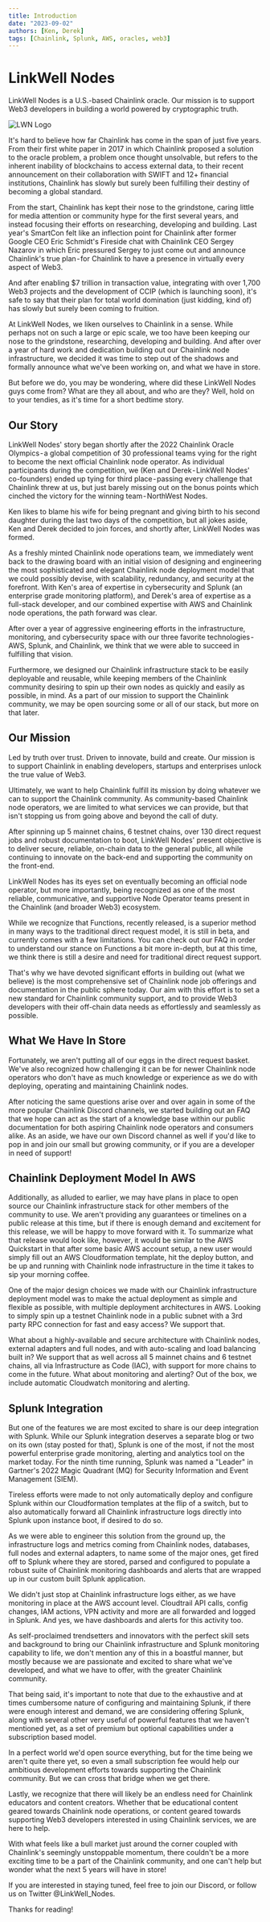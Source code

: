 ```yaml
---
title: Introduction
date: "2023-09-02"
authors: [Ken, Derek]
tags: [Chainlink, Splunk, AWS, oracles, web3]
---
```


# LinkWell Nodes
LinkWell Nodes is a U.S.-based Chainlink oracle. Our mission is to support Web3 developers in building a world powered by cryptographic truth.

![LWN Logo](./LWN-Banner.jpg)

It's hard to believe how far Chainlink has come in the span of just five years. From their first white paper in 2017 in which Chainlink proposed a solution to the oracle problem, a problem once thought unsolvable, but refers to the inherent inability of blockchains to access external data, to their recent announcement on their collaboration with SWIFT and 12+ financial institutions, Chainlink has slowly but surely been fulfilling their destiny of becoming a global standard.

<!--truncate-->

From the start, Chainlink has kept their nose to the grindstone, caring little for media attention or community hype for the first several years, and instead focusing their efforts on researching, developing and building. Last year's SmartCon felt like an inflection point for Chainlink after former Google CEO Eric Schmidt's Fireside chat with Chainlink CEO Sergey Nazarov in which Eric pressured Sergey to just come out and announce Chainlink's true plan - for Chainlink to have a presence in virtually every aspect of Web3.

And after enabling $7 trillion in transaction value, integrating with over 1,700 Web3 projects and the development of CCIP (which is launching soon), it's safe to say that their plan for total world domination (just kidding, kind of) has slowly but surely been coming to fruition.

At LinkWell Nodes, we liken ourselves to Chainlink in a sense. While perhaps not on such a large or epic scale, we too have been keeping our nose to the grindstone, researching, developing and building. And after over a year of hard work and dedication building out our Chainlink node infrastructure, we decided it was time to step out of the shadows and formally announce what we've been working on, and what we have in store.

But before we do, you may be wondering, where did these LinkWell Nodes guys come from? What are they all about, and who are they? Well, hold on to your tendies, as it's time for a short bedtime story.

## Our Story
LinkWell Nodes' story began shortly after the 2022 Chainlink Oracle Olympics - a global competition of 30 professional teams vying for the right to become the next official Chainlink node operator. As individual participants during the competition, we (Ken and Derek - LinkWell Nodes' co-founders) ended up tying for third place - passing every challenge that Chainlink threw at us, but just barely missing out on the bonus points which cinched the victory for the winning team - NorthWest Nodes.

Ken likes to blame his wife for being pregnant and giving birth to his second daughter during the last two days of the competition, but all jokes aside, Ken and Derek decided to join forces, and shortly after, LinkWell Nodes was formed.

As a freshly minted Chainlink node operations team, we immediately went back to the drawing board with an initial vision of designing and engineering the most sophisticated and elegant Chainlink node deployment model that we could possibly devise, with scalability, redundancy, and security at the forefront. With Ken's area of expertise in cybersecurity and Splunk (an enterprise grade monitoring platform), and Derek's area of expertise as a full-stack developer, and our combined expertise with AWS and Chainlink node operations, the path forward was clear.

After over a year of aggressive engineering efforts in the infrastructure, monitoring, and cybersecurity space with our three favorite technologies - AWS, Splunk, and Chainlink, we think that we were able to succeed in fulfilling that vision.

Furthermore, we designed our Chainlink infrastructure stack to be easily deployable and reusable, while keeping members of the Chainlink community desiring to spin up their own nodes as quickly and easily as possible, in mind. As a part of our mission to support the Chainlink community, we may be open sourcing some or all of our stack, but more on that later.

## Our Mission
Led by truth over trust. Driven to innovate, build and create. Our mission is to support Chainlink in enabling developers, startups and enterprises unlock the true value of Web3.

Ultimately, we want to help Chainlink fulfill its mission by doing whatever we can to support the Chainlink community. As community-based Chainlink node operators, we are limited to what services we can provide, but that isn't stopping us from going above and beyond the call of duty.

After spinning up 5 mainnet chains, 6 testnet chains, over 130 direct request jobs and robust documentation to boot, LinkWell Nodes' present objective is to deliver secure, reliable, on-chain data to the general public, all while continuing to innovate on the back-end and supporting the community on the front-end.

LinkWell Nodes has its eyes set on eventually becoming an official node operator, but more importantly, being recognized as one of the most reliable, communicative, and supportive Node Operator teams present in the Chainlink (and broader Web3) ecosystem.

While we recognize that Functions, recently released, is a superior method in many ways to the traditional direct request model, it is still in beta, and currently comes with a few limitations. You can check out our FAQ in order to understand our stance on Functions a bit more in-depth, but at this time, we think there is still a desire and need for traditional direct request support.

That's why we have devoted significant efforts in building out (what we believe) is the most comprehensive set of Chainlink node job offerings and documentation in the public sphere today. Our aim with this effort is to set a new standard for Chainlink community support, and to provide Web3 developers with their off-chain data needs as effortlessly and seamlessly as possible.

## What We Have In Store
Fortunately, we aren't putting all of our eggs in the direct request basket. We've also recognized how challenging it can be for newer Chainlink node operators who don't have as much knowledge or experience as we do with deploying, operating and maintaining Chainlink nodes.

After noticing the same questions arise over and over again in some of the more popular Chainlink Discord channels, we started building out an FAQ that we hope can act as the start of a knowledge base within our public documentation for both aspiring Chainlink node operators and consumers alike. As an aside, we have our own Discord channel as well if you'd like to pop in and join our small but growing community, or if you are a developer in need of support!

## Chainlink Deployment Model In AWS
Additionally, as alluded to earlier, we may have plans in place to open source our Chainlink infrastructure stack for other members of the community to use. We aren't providing any guarantees or timelines on a public release at this time, but if there is enough demand and excitement for this release, we will be happy to move forward with it.
To summarize what that release would look like, however, it would be similar to the AWS Quickstart in that after some basic AWS account setup, a new user would simply fill out an AWS Cloudformation template, hit the deploy button, and be up and running with Chainlink node infrastructure in the time it takes to sip your morning coffee.

One of the major design choices we made with our Chainlink infrastructure deployment model was to make the actual deployment as simple and flexible as possible, with multiple deployment architectures in AWS. Looking to simply spin up a testnet Chainlink node in a public subnet with a 3rd party RPC connection for fast and easy access? We support that.

What about a highly-available and secure architecture with Chainlink nodes, external adapters and full nodes, and with auto-scaling and load balancing built in? We support that as well across all 5 mainnet chains and 6 testnet chains, all via Infrastructure as Code (IAC), with support for more chains to come in the future. What about monitoring and alerting? Out of the box, we include automatic Cloudwatch monitoring and alerting.

## Splunk Integration
But one of the features we are most excited to share is our deep integration with Splunk. While our Splunk integration deserves a separate blog or two on its own (stay posted for that), Splunk is one of the most, if not the most powerful enterprise grade monitoring, alerting and analytics tool on the market today. For the ninth time running, Splunk was named a "Leader" in Gartner's 2022 Magic Quadrant (MQ) for Security Information and Event Management (SIEM).

Tireless efforts were made to not only automatically deploy and configure Splunk within our Cloudformation templates at the flip of a switch, but to also automatically forward all Chainlink infrastructure logs directly into Splunk upon instance boot, if desired to do so.

As we were able to engineer this solution from the ground up, the infrastructure logs and metrics coming from Chainlink nodes, databases, full nodes and external adapters, to name some of the major ones, get fired off to Splunk where they are stored, parsed and configured to populate a robust suite of Chainlink monitoring dashboards and alerts that are wrapped up in our custom built Splunk application.

We didn't just stop at Chainlink infrastructure logs either, as we have monitoring in place at the AWS account level. Cloudtrail API calls, config changes, IAM actions, VPN activity and more are all forwarded and logged in Splunk. And yes, we have dashboards and alerts for this activity too.

As self-proclaimed trendsetters and innovators with the perfect skill sets and background to bring our Chainlink infrastructure and Splunk monitoring capability to life, we don't mention any of this in a boastful manner, but mostly because we are passionate and excited to share what we've developed, and what we have to offer, with the greater Chainlink community.

That being said, it's important to note that due to the exhaustive and at times cumbersome nature of configuring and maintaining Splunk, if there were enough interest and demand, we are considering offering Splunk, along with several other very useful of powerful features that we haven't mentioned yet, as a set of premium but optional capabilities under a subscription based model.

In a perfect world we'd open source everything, but for the time being we aren't quite there yet, so even a small subscription fee would help our ambitious development efforts towards supporting the Chainlink community. But we can cross that bridge when we get there.

Lastly, we recognize that there will likely be an endless need for Chainlink educators and content creators. Whether that be educational content geared towards Chainlink node operations, or content geared towards supporting Web3 developers interested in using Chainlink services, we are here to help.

With what feels like a bull market just around the corner coupled with Chainlink's seemingly unstoppable momentum, there couldn't be a more exciting time to be a part of the Chainlink community, and one can't help but wonder what the next 5 years will have in store!

If you are interested in staying tuned, feel free to join our Discord, or follow us on Twitter @LinkWell_Nodes.

Thanks for reading!